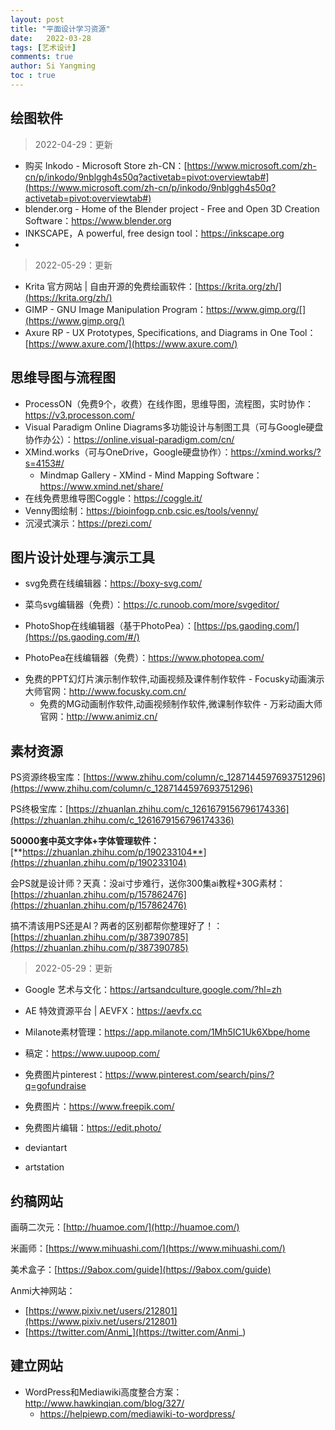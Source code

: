 ```yaml
---
layout: post
title: "平面设计学习资源"
date:   2022-03-28
tags: [艺术设计]
comments: true
author: Si Yangming
toc : true
---
```


## 绘图软件

> 2022-04-29：更新

* 购买 Inkodo - Microsoft Store zh-CN：[https://www.microsoft.com/zh-cn/p/inkodo/9nblggh4s50q?activetab=pivot:overviewtab#](https://www.microsoft.com/zh-cn/p/inkodo/9nblggh4s50q?activetab=pivot:overviewtab#)
* blender.org - Home of the Blender project - Free and Open 3D Creation Software：https://www.blender.org
* INKSCAPE，A powerful, free design tool：https://inkscape.org
* 

> 2022-05-29：更新

* Krita 官方网站 | 自由开源的免费绘画软件：[https://krita.org/zh/](https://krita.org/zh/)
* GIMP - GNU Image Manipulation Program：https://www.gimp.org/[](https://www.gimp.org/)
* Axure RP - UX Prototypes, Specifications, and Diagrams in One Tool：[https://www.axure.com/](https://www.axure.com/)

## 思维导图与流程图

- ProcessON（免费9个，收费）在线作图，思维导图，流程图，实时协作：https://v3.processon.com/
- Visual Paradigm Online Diagrams多功能设计与制图工具（可与Google硬盘协作办公）：https://online.visual-paradigm.com/cn/
- XMind.works（可与OneDrive，Google硬盘协作）：https://xmind.works/?s=4153#/
  - Mindmap Gallery - XMind - Mind Mapping Software：https://www.xmind.net/share/
- 在线免费思维导图Coggle：https://coggle.it/
- Venny图绘制：https://bioinfogp.cnb.csic.es/tools/venny/
- 沉浸式演示：https://prezi.com/

## 图片设计处理与演示工具

* svg免费在线编辑器：https://boxy-svg.com/

* 菜鸟svg编辑器（免费）：https://c.runoob.com/more/svgeditor/

* PhotoShop在线编辑器（基于PhotoPea）：[https://ps.gaoding.com/](https://ps.gaoding.com/#/)

* PhotoPea在线编辑器（免费）：https://www.photopea.com/

- 免费的PPT幻灯片演示制作软件,动画视频及课件制作软件 - Focusky动画演示大师官网：http://www.focusky.com.cn/
  - 免费的MG动画制作软件,动画视频制作软件,微课制作软件 - 万彩动画大师官网：http://www.animiz.cn/

## 素材资源

PS资源终极宝库：[https://www.zhihu.com/column/c_1287144597693751296](https://www.zhihu.com/column/c_1287144597693751296)​

PS终极宝库：[https://zhuanlan.zhihu.com/c_1261679156796174336](https://zhuanlan.zhihu.com/c_1261679156796174336)

**50000套中英文字体+字体管理软件：**[**https://zhuanlan.zhihu.com/p/190233104**](https://zhuanlan.zhihu.com/p/190233104)

会PS就是设计师？天真：没ai寸步难行，送你300集ai教程+30G素材：[https://zhuanlan.zhihu.com/p/157862476](https://zhuanlan.zhihu.com/p/157862476)

搞不清该用PS还是AI？两者的区别都帮你整理好了！：[https://zhuanlan.zhihu.com/p/387390785](https://zhuanlan.zhihu.com/p/387390785)

> 2022-05-29：更新

* Google 艺术与文化：https://artsandculture.google.com/?hl=zh
* AE 特效資源平台 | AEVFX：https://aevfx.cc



* Milanote素材管理：https://app.milanote.com/1Mh5IC1Uk6Xbpe/home
* 稿定：https://www.uupoop.com/

* 免费图片pinterest：https://www.pinterest.com/search/pins/?q=gofundraise

* 免费图片：https://www.freepik.com/

* 免费图片编辑：https://edit.photo/
* deviantart
* artstation

## 约稿网站

画萌二次元：[http://huamoe.com/](http://huamoe.com/)

米画师：[https://www.mihuashi.com/](https://www.mihuashi.com/)

美术盒子：[https://9abox.com/guide](https://9abox.com/guide)

Anmi大神网站：

- [https://www.pixiv.net/users/212801](https://www.pixiv.net/users/212801)
- [https://twitter.com/Anmi_](https://twitter.com/Anmi_)

## 建立网站

* WordPress和Mediawiki高度整合方案：http://www.hawkinqian.com/blog/327/
  * https://helpiewp.com/mediawiki-to-wordpress/